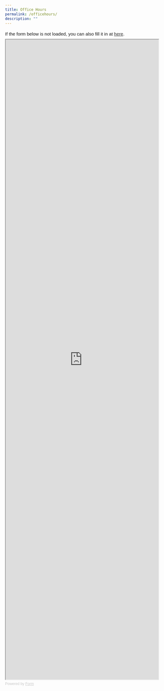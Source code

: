 ```yaml
---
title: Office Hours
permalink: /officehours/
description: ""
---
```

<div style="font-family: Sans-Serif;
    font-size: 15px;
    color: #000;
    opacity: 0.9;
    padding-top: 5px;
    padding-bottom: 8px;">
  If the form below is not loaded, you can also fill it in at
  <a href="https://form.gov.sg/648ae3ea9175ce001153df94">here</a>.
</div>

<!-- Change the width and height values to suit you best -->
<iframe style="width: 100%; height: 2100px" src="https://form.gov.sg/648ae3ea9175ce001153df94" id="iframe"></iframe>

<div style="font-family: Sans-Serif;
    font-size: 12px;
    color: #999;
    opacity: 0.5;
    padding-top: 5px;">
  Powered by <a style="color: #999" href="https://form.gov.sg">Form</a>
</div>